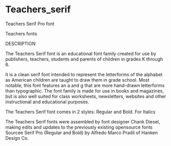 # Teachers_serif
Teachers Serif Pro font

Teachers fonts

DESCRIPTION

The Teachers Serif font is an educational font family created for use by publishers, teachers, students and parents of children in grades K through 6.

It is a clean serif font intended to represent the letterforms of the alphabet as American children are taught to draw them in grade school. Most notable, this font features an a and g that are more hand-drawn letterforms than typographic. The font family is made for use in books and magazines, but is also well suited for class worksheets, newsletters, websites and other instructional and educational purposes.

The Teachers Serif font comes in 2 styles: Regular and Bold. For Italics

The Teachers Serif fonts were assembled by font designer Chank Diesel, making edits and updates to the previously existing opensource fonts Sourcee Serif Pro (Regular and Bold) by Alfredo Marco Pradil of Hanken Design Co.
